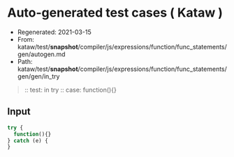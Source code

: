 # Auto-generated test cases ( Kataw )
- Regenerated: 2021-03-15
- From: kataw/test/__snapshot__/compiler/js/expressions/function/func_statements/gen/autogen.md
- Path: kataw/test/__snapshot__/compiler/js/expressions/function/func_statements/gen/gen/in_try
> :: test: in try
> :: case: function(){}
## Input

`````js
try {
  function(){}
} catch (e) {
}
`````
